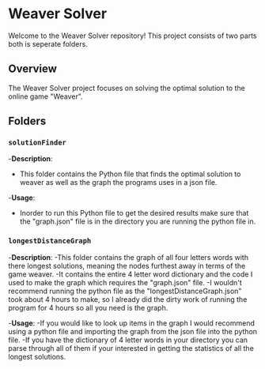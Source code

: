 # Weaver Solver

Welcome to the Weaver Solver repository! This project consists of two parts both is seperate folders.

## Overview

The Weaver Solver project focuses on solving the optimal solution to the online game "Weaver".

## Folders

### `solutionFinder`

-**Description**: 
- This folder contains the Python file that finds the optimal solution to weaver as well as the graph the programs uses in a json file.

-**Usage**:
- Inorder to run this Python file to get the desired results make sure that the "graph.json" file is in the directory you are running the python file in.

### `longestDistanceGraph`

-**Description**: 
-This folder contains the graph of all four letters words with there longest solutions, meaning the nodes furthest away in terms of the game weaver. 
-It contains the entire 4 letter word dictionary and the code I used to make the graph which requires the "graph.json" file.
-I wouldn't recommend running the python file as the "longestDistanceGraph.json" took about 4 hours to make, so I already did the dirty work of running the program for 4 hours so all you need is the graph.
  

-**Usage**: 
-If you would like to look up items in the graph I would recommend using a python file and importing the graph from the json file into the python file. 
-If you have the dictionary of 4 letter words in your directory you can parse through all of them if your interested in getting the statistics of all the longest solutions.

